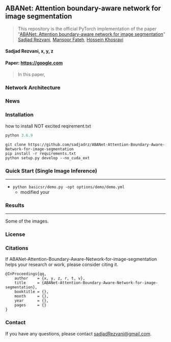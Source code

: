 ABANet: Attention boundary-aware network for image segmentation
---
> This repository is the official PyTorch implementation of the paper "[ABANet: Attention boundary-aware network for image segmentation](https://doi.org/10.1111/exsy.13625)"
> [Sadjad Rezvani](https://sadjadrz.github.io/), [Mansoor Fateh](https://scholar.google.com/citations?user=ZHezeMIAAAAJ&hl=en&oi=ao), [Hossein Khosravi](https://scholar.google.com/citations?hl=en&user=htZke-UAAAAJ)

#### Sadjad Rezvani, x, y, z
#### Paper: https://google.com
> In this paper,

### Network Architecture

### News

### Installation
how to  install
NOT excited reqirement.txt 

```python
python 3.6.9
```
```
git clone https://github.com/sadjadrz/ABANet-Attention-Boundary-Aware-Network-for-image-segmentation
pip install -r requirements.txt
python setup.py develop --no_cuda_ext
```

### Quick Start (Single Image Inference)
---
* ```python basicsr/demo.py -opt options/demo/demo.yml```
  * modified your
 
### Results
---
Some of the images.

### License

### Citations

If ABANet-Attention-Boundary-Aware-Network-for-image-segmentation helps your research or work, please consider citing it.
```
@InProceedings{qq,
    author    = {x, y, z, r, t, v},
    title     = {ABANet-Attention-Boundary-Aware-Network-for-image-segmentation},
    booktitle = {},
    month     = {},
    year      = {},
    pages     = {}
}
```

### Contact
If you have any questions, please contact sadjadRezvani@gmail.com.
